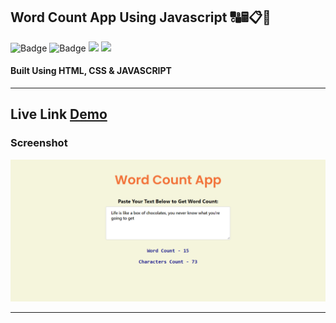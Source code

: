 ## Word Count App Using Javascript 🔠🖩📋🧮

![Badge](https://img.shields.io/badge/Manas--Ranjan--Murmu-Javascript--Project-blue) ![Badge](https://img.shields.io/badge/LCO-Full%20Stack%20Javascript%20Bootcamp-orange)
![](https://img.shields.io/badge/HTML-CSS-green) ![](https://img.shields.io/badge/JAVASCRIPT-red)

#### Built Using HTML, CSS & JAVASCRIPT

---

## Live Link [Demo](https://manas-murmu-word-count.netlify.app/)

### Screenshot

![screeshot](./screenshot.png)

---
